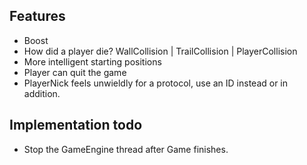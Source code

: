 ## Features
- Boost
- How did a player die? WallCollision | TrailCollision | PlayerCollision
- More intelligent starting positions
- Player can quit the game
- PlayerNick feels unwieldly for a protocol, use an ID instead or in addition.

## Implementation todo
- Stop the GameEngine thread after Game finishes.